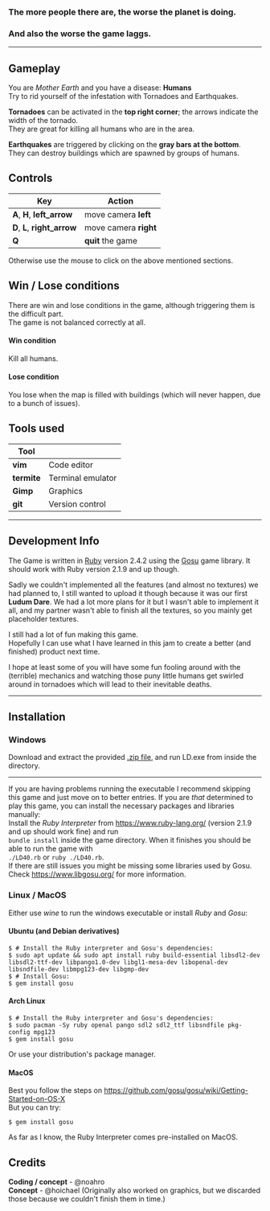 ### The more people there are, the worse the planet is doing.
### And also the worse the game laggs.
---
## Gameplay
You are *Mother Earth* and you have a disease: **Humans**  
Try to rid yourself of the infestation with Tornadoes and Earthquakes.

**Tornadoes** can be activated in the **top right corner**; the arrows indicate the width of the tornado.  
They are great for killing all humans who are in the area.

**Earthquakes** are triggered by clicking on the **gray bars at the bottom**.  
They can destroy buildings which are spawned by groups of humans.

## Controls
| Key                           | Action                |
| ----------------------------- | --------------------- |
| **A**, **H**, **left_arrow**  | move camera **left**  |
| **D**, **L**, **right_arrow** | move camera **right** |
| **Q**                         | **quit** the game     |

Otherwise use the mouse to click on the above mentioned sections.

## Win / Lose conditions
There are win and lose conditions in the game, although triggering them is the difficult part.  
The game is not balanced correctly at all.
#### Win condition
Kill all humans.
#### Lose condition
You lose when the map is filled with buildings (which will never happen, due to a bunch of issues).


## Tools used
| Tool        |                   |
| ----------- | ----------------- |
| **vim**     | Code editor       |
| **termite** | Terminal emulator |
| **Gimp**    | Graphics          |
| **git**     | Version control   |

---

## Development Info
The Game is written in [Ruby](https://www.ruby-lang.org/) version 2.4.2 using the [Gosu](https://www.libgosu.org/) game library.
It should work with Ruby version 2.1.9 and up though.

Sadly we couldn't implemented all the features (and almost no textures) we had planned to, I still wanted to upload it though because it was our first **Ludum Dare**.
We had a lot more plans for it but I wasn't able to implement it all, and my partner wasn't able to finish all the textures, so you mainly get placeholder textures.  

I still had a lot of fun making this game.  
Hopefully I can use what I have learned in this jam to create a better (and finished) product next time.

I hope at least some of you will have some fun fooling around with the (terrible) mechanics and watching those puny little humans get swirled around in tornadoes which will lead to their inevitable deaths.

---

## Installation
### Windows
Download and extract the provided [.zip file](https://github.com/Noah2610/LD40/archive/1.1_LD-release.zip), and run LD.exe from inside the directory.  

---

If you are having problems running the executable I recommend skipping this game and just move on to better entries.
If you are *that* determined to play this game, you can install the necessary packages and libraries manually:  
Install the *Ruby Interpreter* from https://www.ruby-lang.org/ (version 2.1.9 and up should work fine) and run  
`bundle install` inside the game directory. When it finishes you should be able to run the game with  
`./LD40.rb` or `ruby ./LD40.rb`.  
If there are still issues you might be missing some libraries used by Gosu.  
Check https://www.libgosu.org/ for more information.

### Linux / MacOS
Either use *wine* to run the windows executable or install *Ruby* and *Gosu*:
#### Ubuntu (and Debian derivatives)
```
$ # Install the Ruby interpreter and Gosu's dependencies:
$ sudo apt update && sudo apt install ruby build-essential libsdl2-dev libsdl2-ttf-dev libpango1.0-dev libgl1-mesa-dev libopenal-dev libsndfile-dev libmpg123-dev libgmp-dev
$ # Install Gosu:
$ gem install gosu
```

#### Arch Linux
```
$ # Install the Ruby interpreter and Gosu's dependencies:
$ sudo pacman -Sy ruby openal pango sdl2 sdl2_ttf libsndfile pkg-config mpg123
$ gem install gosu
```

Or use your distribution's package manager.

#### MacOS
Best you follow the steps on https://github.com/gosu/gosu/wiki/Getting-Started-on-OS-X  
But you can try:
```
$ gem install gosu
```
As far as I know, the Ruby Interpreter comes pre-installed on MacOS.


## Credits
**Coding / concept** - @noahro  
**Concept** - @hoichael  (Originally also worked on graphics, but we discarded those because we couldn't finish them in time.)
